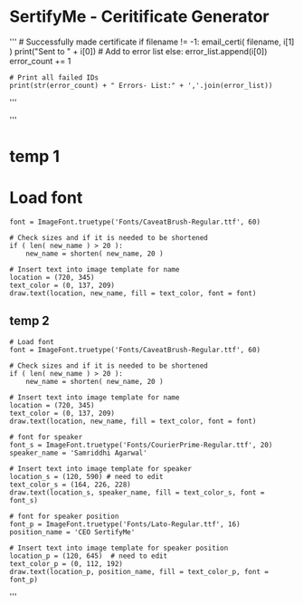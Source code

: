 # SertifyMe - Ceritificate Generator


'''
    # Successfully made certificate
    if filename != -1:
        email_certi( filename, i[1] )
        print("Sent to " + i[0])
    # Add to error list
    else:
        error_list.append(i[0])
        error_count += 1

    # Print all failed IDs
    print(str(error_count) + " Errors- List:" + ','.join(error_list))
'''


'''
# temp 1 

# Load font
    font = ImageFont.truetype('Fonts/CaveatBrush-Regular.ttf', 60)

    # Check sizes and if it is needed to be shortened
    if ( len( new_name ) > 20 ):
        new_name = shorten( new_name, 20 )
 
    # Insert text into image template for name
    location = (720, 345)
    text_color = (0, 137, 209)
    draw.text(location, new_name, fill = text_color, font = font)

## temp 2 

    # Load font
    font = ImageFont.truetype('Fonts/CaveatBrush-Regular.ttf', 60)

    # Check sizes and if it is needed to be shortened
    if ( len( new_name ) > 20 ):
        new_name = shorten( new_name, 20 )
 
    # Insert text into image template for name
    location = (720, 345)
    text_color = (0, 137, 209)
    draw.text(location, new_name, fill = text_color, font = font)

    # font for speaker
    font_s = ImageFont.truetype('Fonts/CourierPrime-Regular.ttf', 20)
    speaker_name = 'Samriddhi Agarwal'

    # Insert text into image template for speaker
    location_s = (120, 590) # need to edit
    text_color_s = (164, 226, 228)
    draw.text(location_s, speaker_name, fill = text_color_s, font = font_s)

    # font for speaker position
    font_p = ImageFont.truetype('Fonts/Lato-Regular.ttf', 16)
    position_name = 'CEO SertifyMe'

    # Insert text into image template for speaker position
    location_p = (120, 645)  # need to edit
    text_color_p = (0, 112, 192)
    draw.text(location_p, position_name, fill = text_color_p, font = font_p)
'''